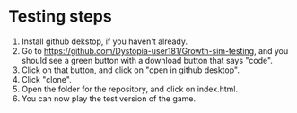 # Testing steps
1. Install github dekstop, if you haven't already.
2. Go to https://github.com/Dystopia-user181/Growth-sim-testing, and you should see a green button with a download button that says "code".
3. Click on that button, and click on "open in github desktop".
4. Click "clone".
5. Open the folder for the repository, and click on index.html.
6. You can now play the test version of the game.
